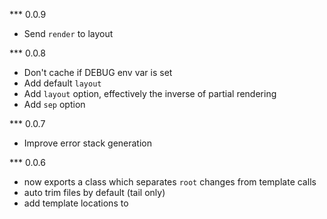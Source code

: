 *** 0.0.9
- Send `render` to layout

*** 0.0.8
- Don't cache if DEBUG env var is set
- Add default `layout`
- Add `layout` option, effectively the inverse of partial rendering
- Add `sep` option

*** 0.0.7
- Improve error stack generation

*** 0.0.6
- now exports a class which separates `root` changes from template calls
- auto trim files by default (tail only)
- add template locations to
